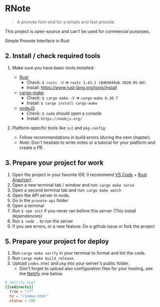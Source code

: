 # RNote

> A pronote font-end for a simple and fast pronote.

This project is open-source and can't be used for commercial purposes.

Simple Pronote Interface in Rust

## 2. Install / check required tools

1. Make sure you have basic tools installed:

   - [Rust](https://www.rust-lang.org) 
     - Check: `$ rustc -V` => `rustc 1.43.1 (8d69840ab 2020-05-04)`
     - Install: https://www.rust-lang.org/tools/install
   - [cargo-make](https://sagiegurari.github.io/cargo-make/)
     - Check: `$ cargo make -V` => `cargo-make 0.30.7`
     - Install: `$ cargo install cargo-make`
   - [nodeJS](https://sagiegurari.github.io/cargo-make/)
     - Check: `$ node` should open a console
     - Install: `https://nodejs.org/`
       
1. Platform-specific tools like `ssl` and `pkg-config`:
    - Follow recommendations in build errors (during the next chapter).
    - _Note_: Don't hesitate to write notes or a tutorial for your platform and create a PR .

## 3. Prepare your project for work

1. Open the project in your favorite IDE (I recommend [VS Code](https://code.visualstudio.com/) + [Rust Anaylzer](https://rust-analyzer.github.io/)).
2. Open a new terminal tab / window and run: `cargo make serve`
3. Open a second terminal tab and run: `cargo make watch`
4. Open the API server in node.
  1. Go in the `pronote-api` folder
  2. Open a terminal
  3. Run `$ npm init` if you never ran before this server (This install dependencies)
  4. Run `$ node .` to run the server
5. If you see errors, or a new feature: Do a github issue or fork the project

## 5. Prepare your project for deploy

1. Run `cargo make verify` in your terminal to format and lint the code.
2. Run `cargo make build_release`.
3. Upload `index.html` and `pkg` into your server's public folder.
   - Don't forget to upload also configuration files for your hosting, see the [Netlify](https://www.netlify.com/) one below.

```toml
# netlify.toml
[[redirects]]
  from = "/*"
  to = "/index.html"
  status = 200
```